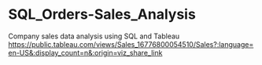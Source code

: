 # SQL_Orders-Sales_Analysis
Company sales data analysis using SQL and Tableau
https://public.tableau.com/views/Sales_16776800054510/Sales?:language=en-US&:display_count=n&:origin=viz_share_link
